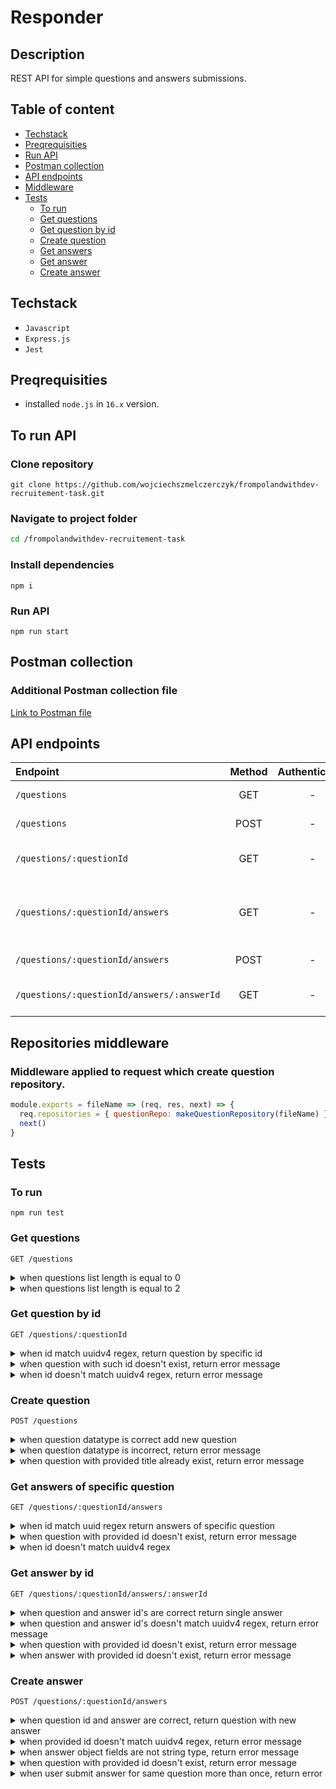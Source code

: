 # Responder

## Description

REST API for simple questions and answers submissions.

## Table of content

- [Techstack](#techstack)
- [Preqrequisities](#preqrequisities)
- [Run API](#to-run-api)
- [Postman collection](#postman-collection)
- [API endpoints](#api-endpoints)
- [Middleware](#repositories-middleware)
- [Tests](#tests)
  - [To run](#to-run)
  - [Get questions](#get-questions)
  - [Get question by id](#get-question-by-id)
  - [Create question](#create-question)
  - [Get answers](#get-answers-of-specific-question)
  - [Get answer](#get-answer-by-id)
  - [Create answer](#create-answer)

## Techstack

- `Javascript`
- `Express.js`
- `Jest`

## Preqrequisities

- installed `node.js` in `16.x` version.

## To run API

### Clone repository

```
git clone https://github.com/wojciechszmelczerczyk/frompolandwithdev-recruitement-task.git
```

### Navigate to project folder

```sh
cd /frompolandwithdev-recruitement-task
```

### Install dependencies

```
npm i
```

### Run API

```
npm run start
```

## Postman collection

### Additional Postman collection file

[Link to Postman file](./frompoland-backend-task.postman_collection.json)

## API endpoints

| Endpoint                                   | Method | Authenticated | Action                           |
| :----------------------------------------- | :----: | :-----------: | :------------------------------- |
| `/questions`                               |  GET   |       -       | Get questions                    |
| `/questions`                               |  POST  |       -       | Create question                  |
| `/questions/:questionId`                   |  GET   |       -       | Get question by id               |
| `/questions/:questionId/answers`           |  GET   |       -       | Get answers of specific question |
| `/questions/:questionId/answers`           |  POST  |       -       | Create answer                    |
| `/questions/:questionId/answers/:answerId` |  GET   |       -       | Get answer by id                 |

## Repositories middleware

### Middleware applied to request which create question repository.

```javascript
module.exports = fileName => (req, res, next) => {
  req.repositories = { questionRepo: makeQuestionRepository(fileName) }
  next()
}
```

## Tests

### To run

```
npm run test
```

### Get questions

`GET /questions`

<details>
<summary>when questions list length is equal to 0</summary>

```javascript
test('should return a list of 0 questions', async () => {
  expect(await questionRepo.getQuestions()).toHaveLength(0)
})
```

</details>

<details>
<summary>when questions list length is equal to 2</summary>

```javascript
test('should return a list of 2 questions', async () => {
  const testQuestions = [
    {
      id: faker.datatype.uuid(),
      summary: 'What is my name?',
      author: 'Jack London',
      answers: []
    },
    {
      id: faker.datatype.uuid(),
      summary: 'Who are you?',
      author: 'Tim Doods',
      answers: []
    }
  ]

  await writeFile(TEST_QUESTIONS_FILE_PATH, JSON.stringify(testQuestions))

  expect(await questionRepo.getQuestions()).toHaveLength(2)
})
```

</details>

### Get question by id

`GET /questions/:questionId`

<details>
<summary>when id match uuidv4 regex, return question by specific id</summary>

```javascript
test('when id match uuidv4 regex, return question by specific id', async () => {
  // user id
  let id = faker.datatype.uuid()

  const testQuestions = [
    {
      id,
      summary: 'What is my name?',
      author: 'Jack London',
      answers: []
    },
    {
      id: faker.datatype.uuid(),
      summary: 'Who are you?',
      author: 'Tim Doods',
      answers: []
    }
  ]

  await writeFile(TEST_QUESTIONS_FILE_PATH, JSON.stringify(testQuestions))

  const question = await questionRepo.getQuestionById(id)

  expect(question).toStrictEqual(testQuestions[0])
})
```

</details>

<details>
<summary>when question with such id doesn't exist, return error message</summary>

```javascript
test("when question with such id doesn't exist, return error message", async () => {
  // some random uuidv4
  let id = '9f27029e-02da-4df1-b5f2-011c1bec5abd'

  const testQuestions = [
    {
      id: faker.datatype.uuid(),
      summary: 'What is my name?',
      author: 'Jack London',
      answers: []
    },
    {
      id: faker.datatype.uuid(),
      summary: 'Who are you?',
      author: 'Tim Doods',
      answers: []
    }
  ]

  await writeFile(TEST_QUESTIONS_FILE_PATH, JSON.stringify(testQuestions))

  const res = await questionRepo.getQuestionById(id)

  expect(res['err']).toBe("question with this id doesn't exist")
})
```

</details>

<details>
<summary>when id doesn't match uuidv4 regex, return error message</summary>

```javascript
test("when id doesn't match uuidv4 regex, return error message", async () => {
  // incorrect user id sample
  let id = '123'

  const testQuestions = [
    {
      id,
      summary: 'What is my name?',
      author: 'Jack London',
      answers: []
    },
    {
      id: faker.datatype.uuid(),
      summary: 'Who are you?',
      author: 'Tim Doods',
      answers: []
    }
  ]

  await writeFile(TEST_QUESTIONS_FILE_PATH, JSON.stringify(testQuestions))

  const res = await questionRepo.getQuestionById(id)

  expect(res['err']).toBe("id doesn't match uuidv4 pattern")
})
```

</details>

### Create question

`POST /questions`

<details>
<summary>when question datatype is correct add new question</summary>

```javascript
test('when question datatype is correct add new question', async () => {
  // questions list
  const testQuestions = [
    {
      id: faker.datatype.uuid(),
      summary: 'What is my name?',
      author: 'Jack London',
      answers: []
    },
    {
      id: faker.datatype.uuid(),
      summary: 'Who are you?',
      author: 'Tim Doods',
      answers: []
    }
  ]

  // questions list length
  let questionsListLength = testQuestions.length

  // new question
  const newQuestion = {
    id: faker.datatype.uuid(),
    summary: 'How fast sound travel?',
    author: 'Norman Kowalsky',
    answers: []
  }

  // write base 2 questions to file
  await writeFile(TEST_QUESTIONS_FILE_PATH, JSON.stringify(testQuestions))

  // add new question
  await questionRepo.addQuestion(newQuestion)

  // read question list from file with new question added and parse to object
  let listWithNewQuestion = JSON.parse(
    await readFile(TEST_QUESTIONS_FILE_PATH, {
      encoding: 'utf-8'
    })
  )

  // expect new list length to be greater by 1 (new question added)
  expect(listWithNewQuestion.length).toBe(questionsListLength + 1)
})
```

</details>

<details>
<summary>when question datatype is incorrect, return error message</summary>

```javascript
test('when question datatype is incorrect, return error message', async () => {
  // questions list
  const testQuestions = [
    {
      id: faker.datatype.uuid(),
      summary: 'What is my name?',
      author: 'Jack London',
      answers: []
    },
    {
      id: faker.datatype.uuid(),
      summary: 'Who are you?',
      author: 'Tim Doods',
      answers: []
    }
  ]

  // new question
  const newQuestion = {
    id: faker.datatype.uuid(),
    summary: 5,
    author: 123,
    answers: []
  }

  // write base 2 questions to file
  await writeFile(TEST_QUESTIONS_FILE_PATH, JSON.stringify(testQuestions))

  // return error message
  const res = await questionRepo.addQuestion(newQuestion)

  // expect error message, new question has not been added due to summary field incorrect datatype
  expect(res['err']).toBe(
    'Inappropriate question provided. Author and title has to be string value'
  )
})
```

</details>

<details>
<summary>when question with provided title already exist, return error message</summary>

```javascript
test('when question with provided title already exist, return error message', async () => {
  // questions list
  const testQuestions = [
    {
      id: faker.datatype.uuid(),
      summary: 'What is my name?',
      author: 'Jack London',
      answers: []
    },
    {
      id: faker.datatype.uuid(),
      summary: 'Who are you?',
      author: 'Tim Doods',
      answers: []
    }
  ]

  // new question
  const duplicateQuestion = {
    id: faker.datatype.uuid(),
    summary: 'What is my name?',
    author: 'Wojciech Nowak',
    answers: []
  }

  // write base 2 questions to file
  await writeFile(TEST_QUESTIONS_FILE_PATH, JSON.stringify(testQuestions))

  // return error message
  const res = await questionRepo.addQuestion(duplicateQuestion)

  // expect error message, new question has not been added due to question duplicate
  expect(res['err']).toBe('This question already exist')
})
```

</details>

### Get answers of specific question

`GET /questions/:questionId/answers`

<details>
<summary>when id match uuid regex return answers of specific question</summary>

```javascript
test('when id match uuid regex return answers of specific question', async () => {
  // user id
  let id = faker.datatype.uuid()

  // sample questions
  const testQuestions = [
    {
      id,
      summary: 'What is my name?',
      author: 'Jack London',
      answers: []
    },
    {
      id: faker.datatype.uuid(),
      summary: 'Who are you?',
      author: 'Tim Doods',
      answers: []
    }
  ]

  // write questions to file
  await writeFile(TEST_QUESTIONS_FILE_PATH, JSON.stringify(testQuestions))

  // new answer object
  const newAnswer = {
    id: faker.datatype.uuid(),
    summary: 'test',
    author: 'Andrew Dude'
  }

  // add new answer
  await questionRepo.addAnswer(id, newAnswer)

  // get answers
  const [answers] = await questionRepo.getAnswers(id)

  expect(answers['summary']).toBe(newAnswer.summary)
})
```

</details>

<details>
<summary>when question with provided id doesn't exist, return error message</summary>

```javascript
test("when question with provided id doesn't exist, return error message", async () => {
  // some random uuidv4
  let id = '9f27029e-02da-4df1-b5f2-011c1bec5abd'

  // sample questions
  const testQuestions = [
    {
      id: faker.datatype.uuid(),
      summary: 'What is my name?',
      author: 'Jack London',
      answers: []
    },
    {
      id: faker.datatype.uuid(),
      summary: 'Who are you?',
      author: 'Tim Doods',
      answers: []
    }
  ]

  // write questions to file
  await writeFile(TEST_QUESTIONS_FILE_PATH, JSON.stringify(testQuestions))

  // get error response
  const res = await questionRepo.getAnswers(id)

  expect(res['err']).toBe("question with such id doesn't exist")
})
```

</details>

<details>
<summary>when id doesn't match uuidv4 regex</summary>

```javascript
test("when id doesn't match uuidv4 regex", async () => {
  // user id
  let id = 'someString'

  // sample questions
  const testQuestions = [
    {
      id,
      summary: 'What is my name?',
      author: 'Jack London',
      answers: []
    },
    {
      id: faker.datatype.uuid(),
      summary: 'Who are you?',
      author: 'Tim Doods',
      answers: []
    }
  ]

  // write questions to file
  await writeFile(TEST_QUESTIONS_FILE_PATH, JSON.stringify(testQuestions))

  const res = await questionRepo.getAnswers(id)

  expect(res['err']).toBe("id doesn't match uuidv4 pattern")
})
```

</details>

### Get answer by id

`GET /questions/:questionId/answers/:answerId`

<details>
<summary>when question and answer id's are correct return single answer</summary>

```javascript
test("when question and answer id's are correct return single answer", async () => {
  // user id
  let questionId = faker.datatype.uuid()
  let answerId = faker.datatype.uuid()

  // sample questions
  const testQuestions = [
    {
      id: questionId,
      summary: 'What is my name?',
      author: 'Jack London',
      answers: []
    },
    {
      id: faker.datatype.uuid(),
      summary: 'Who are you?',
      author: 'Tim Doods',
      answers: []
    }
  ]

  // write questions to file
  await writeFile(TEST_QUESTIONS_FILE_PATH, JSON.stringify(testQuestions))

  // new answer objects
  const firstAnswer = {
    id: answerId,
    summary: 'test',
    author: 'Andrew Dude'
  }

  const secondAnswer = {
    id: faker.datatype.uuid(),
    summary: 'test2',
    author: 'Michael Bay'
  }

  // add new answers
  await questionRepo.addAnswer(questionId, firstAnswer)
  await questionRepo.addAnswer(questionId, secondAnswer)

  // get single answer
  const singleAnswer = await questionRepo.getAnswer(questionId, answerId)

  expect(singleAnswer['summary']).toBe(firstAnswer.summary)
})
```

</details>

<details>
<summary>when question and answer id's doesn't match uuidv4 regex, return error message</summary>

```javascript
test("when question and answer id's doesn't match uuidv4 regex, return error message", async () => {
  // user id
  let questionId = 'someString'
  let answerId = 'someString'

  // sample questions
  const testQuestions = [
    {
      id: questionId,
      summary: 'What is my name?',
      author: 'Jack London',
      answers: []
    },
    {
      id: faker.datatype.uuid(),
      summary: 'Who are you?',
      author: 'Tim Doods',
      answers: []
    }
  ]

  // write questions to file
  await writeFile(TEST_QUESTIONS_FILE_PATH, JSON.stringify(testQuestions))

  // new answer objects
  const firstAnswer = {
    id: answerId,
    summary: 'test',
    author: 'Andrew Dude'
  }

  const secondAnswer = {
    id: faker.datatype.uuid(),
    summary: 'test2',
    author: 'Michael Bay'
  }

  // add new answers
  await questionRepo.addAnswer(questionId, firstAnswer)
  await questionRepo.addAnswer(questionId, secondAnswer)

  // get single answer
  const res = await questionRepo.getAnswer(questionId, answerId)

  expect(res['err']).toBe("Provided id's have doesn't match uuidv4 pattern")
})
```

</details>

<details>
<summary>when question with provided id doesn't exist, return error message</summary>

```javascript
test("when question with provided id doesn't exist, return error message", async () => {
  let questionId = '66ce665a-4b22-4d57-9662-7daeeece4e72'
  let answerId = faker.datatype.uuid()

  // sample questions
  const testQuestions = [
    {
      id: faker.datatype.uuid(),
      summary: 'What is my name?',
      author: 'Jack London',
      answers: []
    },
    {
      id: faker.datatype.uuid(),
      summary: 'Who are you?',
      author: 'Tim Doods',
      answers: []
    }
  ]

  // write questions to file
  await writeFile(TEST_QUESTIONS_FILE_PATH, JSON.stringify(testQuestions))

  // new answer objects
  const firstAnswer = {
    id: answerId,
    summary: 'test',
    author: 'Andrew Dude'
  }

  const secondAnswer = {
    id: faker.datatype.uuid(),
    summary: 'test2',
    author: 'Michael Bay'
  }

  // add new answers
  await questionRepo.addAnswer(questionId, firstAnswer)
  await questionRepo.addAnswer(questionId, secondAnswer)

  // get single answer
  const res = await questionRepo.getAnswer(questionId, answerId)

  expect(res['err']).toBe("question with such id doesn't exist")
})
```

</details>

<details>
<summary>when answer with provided id doesn't exist, return error message</summary>

```javascript
test("when answer with provided id doesn't exist, return error message", async () => {
  let questionId = faker.datatype.uuid()
  let answerId = 'fd0f5cc2-fe49-40f6-b1eb-ad9edf32fca9'

  // sample questions
  const testQuestions = [
    {
      id: questionId,
      summary: 'What is my name?',
      author: 'Jack London',
      answers: []
    },
    {
      id: faker.datatype.uuid(),
      summary: 'Who are you?',
      author: 'Tim Doods',
      answers: []
    }
  ]

  // write questions to file
  await writeFile(TEST_QUESTIONS_FILE_PATH, JSON.stringify(testQuestions))

  // new answer objects
  const firstAnswer = {
    id: faker.datatype.uuid(),
    summary: 'test',
    author: 'Andrew Dude'
  }

  // add new answer
  await questionRepo.addAnswer(questionId, firstAnswer)

  // get single answer
  const res = await questionRepo.getAnswer(questionId, answerId)

  expect(res['err']).toBe("answer with such id doesn't exist")
})
```

</details>

### Create answer

`POST /questions/:questionId/answers`

<details>
<summary>when question id and answer are correct, return question with new answer</summary>

```javascript
test('when question id and answer are correct, return question with new answer', async () => {
  // question id
  let questionId = faker.datatype.uuid()

  // sample questions
  const testQuestions = [
    {
      id: questionId,
      summary: 'What is my name?',
      author: 'Jack London',
      answers: []
    },
    {
      id: faker.datatype.uuid(),
      summary: 'Who are you?',
      author: 'Tim Doods',
      answers: []
    }
  ]

  // new answer object
  const newAnswer = {
    id: faker.datatype.uuid(),
    summary: 'test',
    author: 'Andrew Dude'
  }

  // write questions to file
  await writeFile(TEST_QUESTIONS_FILE_PATH, JSON.stringify(testQuestions))

  const questionWithNewAnswer = await questionRepo.addAnswer(
    questionId,
    newAnswer
  )

  expect(questionWithNewAnswer['answers'][0]['summary']).toBe(newAnswer.summary)
})
```

</details>

<details>
<summary>when provided id doesn't match uuidv4 regex, return error message</summary>

```javascript
test("when provided id doesn't match uuidv4 regex, return error message", async () => {
  // question id
  let questionId = '123'

  // sample questions
  const testQuestions = [
    {
      id: questionId,
      summary: 'What is my name?',
      author: 'Jack London',
      answers: []
    },
    {
      id: faker.datatype.uuid(),
      summary: 'Who are you?',
      author: 'Tim Doods',
      answers: []
    }
  ]

  // new answer object
  const newAnswer = {
    id: faker.datatype.uuid(),
    summary: 'test',
    author: 'Andrew Dude'
  }

  // write questions to file
  await writeFile(TEST_QUESTIONS_FILE_PATH, JSON.stringify(testQuestions))

  const res = await questionRepo.addAnswer(questionId, newAnswer)

  expect(res['err']).toBe("id doesn't match uuidv4 pattern")
})
```

</details>

<details>
<summary>when answer object fields are not string type, return error message</summary>

```javascript
test('when answer object fields are not string type, return error message', async () => {
  // question id
  let questionId = faker.datatype.uuid()

  // sample questions
  const testQuestions = [
    {
      id: questionId,
      summary: 'What is my name?',
      author: 'Jack London',
      answers: []
    },
    {
      id: faker.datatype.uuid(),
      summary: 'Who are you?',
      author: 'Tim Doods',
      answers: []
    }
  ]

  // new answer object
  const newAnswer = {
    id: faker.datatype.uuid(),
    summary: 123,
    author: 123
  }

  // write questions to file
  await writeFile(TEST_QUESTIONS_FILE_PATH, JSON.stringify(testQuestions))

  const res = await questionRepo.addAnswer(questionId, newAnswer)

  expect(res['err']).toBe(
    'Author and title of question have to be string value'
  )
})
```

</details>

<details>
<summary>when question with provided id doesn't exist, return error message</summary>

```javascript
test("when question with provided id doesn't exist, return error message", async () => {
  // question id
  let questionId = 'acda9bed-d5f0-4a8e-a92c-f44642640dac'

  // sample questions
  const testQuestions = [
    {
      id: faker.datatype.uuid(),
      summary: 'What is my name?',
      author: 'Jack London',
      answers: []
    },
    {
      id: faker.datatype.uuid(),
      summary: 'Who are you?',
      author: 'Tim Doods',
      answers: []
    }
  ]

  // new answer object
  const newAnswer = {
    id: faker.datatype.uuid(),
    summary: 'some dummy answer',
    author: 'John Nash'
  }

  // write questions to file
  await writeFile(TEST_QUESTIONS_FILE_PATH, JSON.stringify(testQuestions))

  const res = await questionRepo.addAnswer(questionId, newAnswer)

  expect(res['err']).toBe("question with this id doesn't exist")
})
```

</details>

<details>
<summary>when user submit answer for same question more than once, return error</summary>

```javascript
test('when user submit answer for same question more than once, return error', async () => {
  // question id
  let questionId = faker.datatype.uuid()

  // sample questions
  const testQuestions = [
    {
      id: questionId,
      summary: 'What is my name?',
      author: 'Jack London',
      answers: [
        {
          id: faker.datatype.uuid(),
          summary: 'George!',
          author: 'John Nash'
        }
      ]
    },
    {
      id: faker.datatype.uuid(),
      summary: 'Who are you?',
      author: 'Tim Doods',
      answers: []
    }
  ]

  // answer submitted from same author
  const duplicateAnswer = {
    id: faker.datatype.uuid(),
    summary: 'Brat, probably',
    author: 'John Nash'
  }

  // write questions to file
  await writeFile(TEST_QUESTIONS_FILE_PATH, JSON.stringify(testQuestions))

  const res = await questionRepo.addAnswer(questionId, duplicateAnswer)

  expect(res['err']).toBe('User cannot answer the same question more than once')
})
```

</details>
